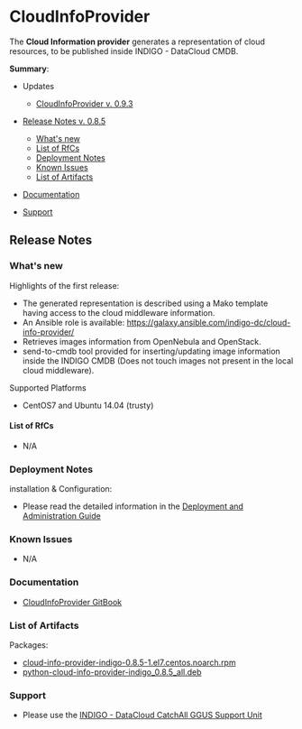 # CloudInfoProvider

The **Cloud Information provider** generates a representation of cloud resources, to be published inside INDIGO - DataCloud CMDB.

**Summary**:
* Updates
  * [CloudInfoProvider v. 0.9.3](https://indigo-dc.gitbooks.io/indigo-datacloud-releases/content/indigo1/first_update_of_indigo-1.html#cip)

* [Release Notes  v. 0.8.5](#id1)
  * [What's new](#id2)
  * [List of RfCs](#id3)
  * [Deployment Notes](#id4)
  * [Known Issues](#id5)
  * [List of Artifacts](#id7)

* [Documentation](#id6)
* [Support](#id8)

<a id="id1"></a>
## Release Notes

<a id="id2"></a>
### What's new

Highlights of the first release:
* The generated representation is described using a Mako template having access to the cloud middleware information.
* An Ansible role is available: https://galaxy.ansible.com/indigo-dc/cloud-info-provider/
* Retrieves images information from OpenNebula and OpenStack. 
* send-to-cmdb tool provided for inserting/updating image information inside the INDIGO CMDB (Does not touch images not present in the local cloud middleware).

Supported Platforms
* CentOS7 and Ubuntu 14.04 (trusty)

<a id="id3"></a>
#### List of RfCs 

* N/A

<a id="id4"></a>
### Deployment Notes

installation & Configuration:
* Please read the detailed information in the [Deployment and Administration Guide](https://indigo-dc.gitbooks.io/cloud-info-provider/content/doc/admin.html)

<a id="id5"></a>
### Known Issues

* N/A

<a id="id6"></a>
### Documentation

* [CloudInfoProvider GitBook](https://indigo-dc.gitbooks.io/cloud-info-provider/content/) 

<a id="id7"></a>
### List of Artifacts

Packages:
* [cloud-info-provider-indigo-0.8.5-1.el7.centos.noarch.rpm](http://repo.indigo-datacloud.eu/repository/indigo/1/centos7/x86_64/base/cloud-info-provider-indigo-0.8.5-1.el7.centos.noarch.rpm)
* [python-cloud-info-provider-indigo_0.8.5_all.deb](http://repo.indigo-datacloud.eu/repository/indigo/1/ubuntu/dists/trusty/main/binary-amd64/python-cloud-info-provider-indigo_0.8.5_all.deb)

<a id="id8"></a>
### Support

* Please use the [INDIGO - DataCloud CatchAll GGUS Support Unit](
https://wiki.egi.eu/wiki/GGUS:INDIGO_DataCloud_Catch-all_FAQ)
